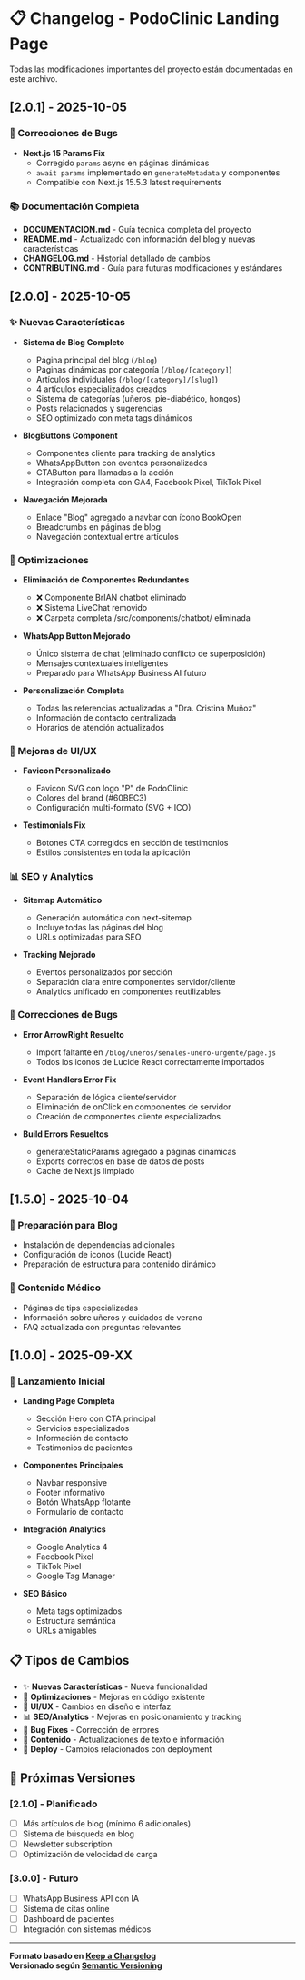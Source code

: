 # 📋 Changelog - PodoClinic Landing Page

Todas las modificaciones importantes del proyecto están documentadas en este archivo.

## [2.0.1] - 2025-10-05

### 🐛 Correcciones de Bugs
- **Next.js 15 Params Fix**
  - Corregido `params` async en páginas dinámicas
  - `await params` implementado en `generateMetadata` y componentes
  - Compatible con Next.js 15.5.3 latest requirements

### 📚 Documentación Completa
- **DOCUMENTACION.md** - Guía técnica completa del proyecto
- **README.md** - Actualizado con información del blog y nuevas características
- **CHANGELOG.md** - Historial detallado de cambios
- **CONTRIBUTING.md** - Guía para futuras modificaciones y estándares

## [2.0.0] - 2025-10-05

### ✨ Nuevas Características
- **Sistema de Blog Completo**
  - Página principal del blog (`/blog`)
  - Páginas dinámicas por categoría (`/blog/[category]`)
  - Artículos individuales (`/blog/[category]/[slug]`)
  - 4 artículos especializados creados
  - Sistema de categorías (uñeros, pie-diabético, hongos)
  - Posts relacionados y sugerencias
  - SEO optimizado con meta tags dinámicos

- **BlogButtons Component**
  - Componentes cliente para tracking de analytics
  - WhatsAppButton con eventos personalizados
  - CTAButton para llamadas a la acción
  - Integración completa con GA4, Facebook Pixel, TikTok Pixel

- **Navegación Mejorada**
  - Enlace "Blog" agregado a navbar con ícono BookOpen
  - Breadcrumbs en páginas de blog
  - Navegación contextual entre artículos

### 🔧 Optimizaciones
- **Eliminación de Componentes Redundantes**
  - ❌ Componente BrIAN chatbot eliminado
  - ❌ Sistema LiveChat removido
  - ❌ Carpeta completa /src/components/chatbot/ eliminada

- **WhatsApp Button Mejorado**
  - Único sistema de chat (eliminado conflicto de superposición)
  - Mensajes contextuales inteligentes
  - Preparado para WhatsApp Business AI futuro

- **Personalización Completa**
  - Todas las referencias actualizadas a "Dra. Cristina Muñoz"
  - Información de contacto centralizada
  - Horarios de atención actualizados

### 🎨 Mejoras de UI/UX
- **Favicon Personalizado**
  - Favicon SVG con logo "P" de PodoClinic
  - Colores del brand (#60BEC3)
  - Configuración multi-formato (SVG + ICO)

- **Testimonials Fix**
  - Botones CTA corregidos en sección de testimonios
  - Estilos consistentes en toda la aplicación

### 📊 SEO y Analytics
- **Sitemap Automático**
  - Generación automática con next-sitemap
  - Incluye todas las páginas del blog
  - URLs optimizadas para SEO

- **Tracking Mejorado**
  - Eventos personalizados por sección
  - Separación clara entre componentes servidor/cliente
  - Analytics unificado en componentes reutilizables

### 🐛 Correcciones de Bugs
- **Error ArrowRight Resuelto**
  - Import faltante en `/blog/uneros/senales-unero-urgente/page.js`
  - Todos los iconos de Lucide React correctamente importados

- **Event Handlers Error Fix**
  - Separación de lógica cliente/servidor
  - Eliminación de onClick en componentes de servidor
  - Creación de componentes cliente especializados

- **Build Errors Resueltos**
  - generateStaticParams agregado a páginas dinámicas
  - Exports correctos en base de datos de posts
  - Cache de Next.js limpiado

## [1.5.0] - 2025-10-04

### 🔧 Preparación para Blog
- Instalación de dependencias adicionales
- Configuración de iconos (Lucide React)
- Preparación de estructura para contenido dinámico

### 📝 Contenido Médico
- Páginas de tips especializadas
- Información sobre uñeros y cuidados de verano
- FAQ actualizada con preguntas relevantes

## [1.0.0] - 2025-09-XX

### 🚀 Lanzamiento Inicial
- **Landing Page Completa**
  - Sección Hero con CTA principal
  - Servicios especializados
  - Información de contacto
  - Testimonios de pacientes

- **Componentes Principales**
  - Navbar responsive
  - Footer informativo
  - Botón WhatsApp flotante
  - Formulario de contacto

- **Integración Analytics**
  - Google Analytics 4
  - Facebook Pixel
  - TikTok Pixel
  - Google Tag Manager

- **SEO Básico**
  - Meta tags optimizados
  - Estructura semántica
  - URLs amigables

## 📋 Tipos de Cambios

- ✨ **Nuevas Características** - Nueva funcionalidad
- 🔧 **Optimizaciones** - Mejoras en código existente
- 🎨 **UI/UX** - Cambios en diseño e interfaz
- 📊 **SEO/Analytics** - Mejoras en posicionamiento y tracking
- 🐛 **Bug Fixes** - Corrección de errores
- 📝 **Contenido** - Actualizaciones de texto e información
- 🚀 **Deploy** - Cambios relacionados con deployment

## 🔮 Próximas Versiones

### [2.1.0] - Planificado
- [ ] Más artículos de blog (mínimo 6 adicionales)
- [ ] Sistema de búsqueda en blog
- [ ] Newsletter subscription
- [ ] Optimización de velocidad de carga

### [3.0.0] - Futuro
- [ ] WhatsApp Business API con IA
- [ ] Sistema de citas online
- [ ] Dashboard de pacientes
- [ ] Integración con sistemas médicos

---

**Formato basado en [Keep a Changelog](https://keepachangelog.com/)**  
**Versionado según [Semantic Versioning](https://semver.org/)**